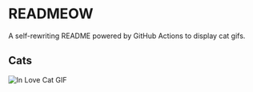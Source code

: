 # READMEOW

A self-rewriting README powered by GitHub Actions to display cat gifs.

## Cats

![In Love Cat GIF](https://media4.giphy.com/media/MDJ9IbxxvDUQM/200.gif?cid=9acd02dac7bgn4fu8tymf65rzjlc384tq4n5rjpfb19rqpb2&ep=v1_gifs_search&rid=200.gif&ct=g)

